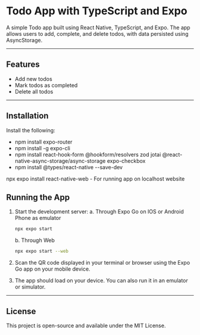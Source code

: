 # Todo App with TypeScript and Expo

A simple Todo app built using React Native, TypeScript, and Expo. The app allows users to add, complete, and delete todos, with data persisted using AsyncStorage.

---

## Features
- Add new todos
- Mark todos as completed
- Delete all todos

---

## Installation
Install the following:
- npm install expo-router
- npm install -g expo-cli
- npm install react-hook-form @hookform/resolvers zod jotai @react-native-async-storage/async-storage expo-checkbox
- npm install @types/react-native --save-dev

npx expo install react-native-web - For running app on localhost website

## Running the App

1. Start the development server:
   a. Through Expo Go on IOS or Android Phone as emulator
   ```bash
   npx expo start
   ```
   b. Through Web
      ```bash
   npx expo start --web
   ```
2. Scan the QR code displayed in your terminal or browser using the Expo Go app on your mobile device.

3. The app should load on your device. You can also run it in an emulator or simulator.

---

## License
This project is open-source and available under the MIT License.
